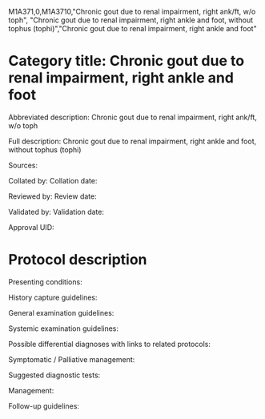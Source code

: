 M1A371,0,M1A3710,"Chronic gout due to renal impairment, right ank/ft, w/o toph", "Chronic gout due to renal impairment, right ankle and foot, without tophus (tophi)","Chronic gout due to renal impairment, right ankle and foot"
# Category title: Chronic gout due to renal impairment, right ankle and foot

Abbreviated description: Chronic gout due to renal impairment, right ank/ft, w/o toph

Full description: Chronic gout due to renal impairment, right ankle and foot, without tophus (tophi)

Sources:

Collated by:
Collation date:

Reviewed by:
Review date:

Validated by:
Validation date:

Approval UID:

# Protocol description

Presenting conditions:

History capture guidelines:

General examination guidelines:

Systemic examination guidelines:

Possible differential diagnoses with links to related protocols:

Symptomatic / Palliative management:

Suggested diagnostic tests:

Management:

Follow-up guidelines:
